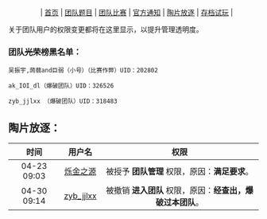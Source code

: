 ㅤㅤㅤㅤㅤ|  [首页](https://wjq1234567.github.io/MaoguoTeam/)  |  [团队题目](https://wjq1234567.github.io/MaoguoTeam-tdtm/)  |  [团队比赛](https://wjq1234567.github.io/MaoguoTeam-tdbs/)  |  [官方通知](https://wjq1234567.github.io/MaoguoTeam-gftz/)  | [陶片放逐](https://wjq1234567.github.io/MaoguoTeam-tpfz/)  |  [存档试玩](https://wjq1234567.github.io/MaoguoTeam-cdsw/)  |ㅤㅤㅤㅤ

关于团队用户的权限变更都将在这里显示，以提升管理透明度。

### 团队~~光荣榜~~黑名单：
```
吴振宇,蒟蒻and巨弱（小号）（比赛作弊）UID：202802   

ak_IOI_dl（爆破团队）UID：326526

zyb_jjlxx （爆破团队）UID：318483
```
## 陶片放逐：

|时间|用户名|权限|
|:--:|:--:|:--:|
|04-23 09:03|[烁金之源](https://www.luogu.com.cn/user/267364)|被授予 **团队管理** 权限，原因：**满足要求**。|
|04-30 09:14|[zyb_jjlxx](https://www.luogu.com.cn/user/318483)|被撤销 **进入团队** 权限，原因：**经查出，爆破过本团队**。|
